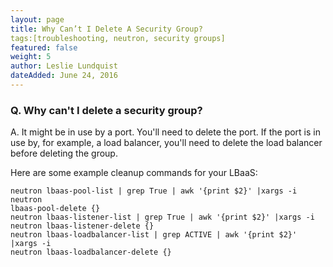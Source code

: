 ```yaml
---
layout: page
title: Why Can’t I Delete A Security Group?
tags:[troubleshooting, neutron, security groups]
featured: false
weight: 5
author: Leslie Lundquist
dateAdded: June 24, 2016
---
```


### Q. Why can't I delete a security group?

A. It might be in use by a port. You'll need to delete the port. If the port is in use by, for example, a load balancer, you'll need to delete the load balancer before deleting the group.

Here are some example cleanup commands for your LBaaS:

```
neutron lbaas-pool-list | grep True | awk '{print $2}' |xargs -i neutron 
lbaas-pool-delete {} 
neutron lbaas-listener-list | grep True | awk '{print $2}' |xargs -i 
neutron lbaas-listener-delete {} 
neutron lbaas-loadbalancer-list | grep ACTIVE | awk '{print $2}' |xargs -i 
neutron lbaas-loadbalancer-delete {} 
```
